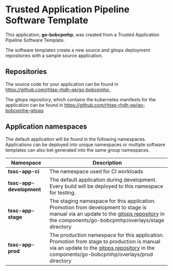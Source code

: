 # Trusted Application Pipeline Software Template

This application, **go-bobcpmhp**, was created from a Trusted Application Pipeline Software Template.

The software templates create a new source and gitops deployment repositories with a sample source application. 

## Repositories

The source code for your application can be found in [https://github.com/rhtap-rhdh-qe/go-bobcpmhp ](https://github.com/rhtap-rhdh-qe/go-bobcpmhp ).
 
The gitops repository, which contains the kubernetes manifests for the application can be found in 
[https://github.com/rhtap-rhdh-qe/go-bobcpmhp-gitops ](https://github.com/rhtap-rhdh-qe/go-bobcpmhp-gitops ) 

## Application namespaces 

The default application will be found in the following namespaces. Applications can be deployed into unique namespaces or multiple software templates can also bet generated into the same group namespaces.  

|  Namespace   |  Description   |  
| -------- | -------- |
| **tssc-app-ci** | The namespace used for CI workloads |
| **tssc-app-development** | The default application during development. Every build will be deployed to this namespace for testing. |
| **tssc-app-stage** | The staging namespace for this application. Promotion from development to stage is manual via an update to the [gitops repository](https://github.com/rhtap-rhdh-qe/go-bobcpmhp-gitops ) in the components/go-bobcpmhp/overlays/stage directory |
| **tssc-app-prod** | The production namespace for this application. Promotion from stage to production is manual via an update to the [gitops repository](https://github.com/rhtap-rhdh-qe/go-bobcpmhp-gitops ) in the components/go-bobcpmhp/overlays/prod directory |